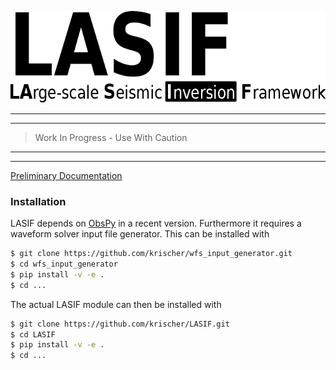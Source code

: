 ![Logo](/doc/logo/lasif_logo.png)

---
---

> Work In Progress - Use With Caution

---
---

[Preliminary Documentation](http://krischer.github.io/LASIF)


### Installation

LASIF depends on [ObsPy](http://www.obspy.org) in a recent version.
Furthermore it requires a waveform solver input file generator. This
can be installed with

```bash
$ git clone https://github.com/krischer/wfs_input_generator.git
$ cd wfs_input_generator
$ pip install -v -e .
$ cd ...
```

The actual LASIF module can then be installed with

```bash
$ git clone https://github.com/krischer/LASIF.git
$ cd LASIF
$ pip install -v -e .
$ cd ...
```
